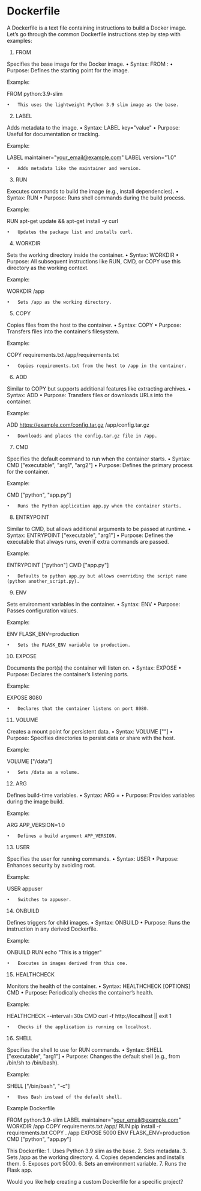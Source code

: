 <h1>Dockerfile</h1>

A Dockerfile is a text file containing instructions to build a Docker image. Let’s go through the common Dockerfile instructions step by step with examples:

1. FROM

Specifies the base image for the Docker image.
	•	Syntax: FROM <image>:<tag>
	•	Purpose: Defines the starting point for the image.

Example:

FROM python:3.9-slim

	•	This uses the lightweight Python 3.9 slim image as the base.

2. LABEL

Adds metadata to the image.
	•	Syntax: LABEL key="value"
	•	Purpose: Useful for documentation or tracking.

Example:

LABEL maintainer="your_email@example.com"
LABEL version="1.0"

	•	Adds metadata like the maintainer and version.

3. RUN

Executes commands to build the image (e.g., install dependencies).
	•	Syntax: RUN <command>
	•	Purpose: Runs shell commands during the build process.

Example:

RUN apt-get update && apt-get install -y curl

	•	Updates the package list and installs curl.

4. WORKDIR

Sets the working directory inside the container.
	•	Syntax: WORKDIR <path>
	•	Purpose: All subsequent instructions like RUN, CMD, or COPY use this directory as the working context.

Example:

WORKDIR /app

	•	Sets /app as the working directory.

5. COPY

Copies files from the host to the container.
	•	Syntax: COPY <source> <destination>
	•	Purpose: Transfers files into the container’s filesystem.

Example:

COPY requirements.txt /app/requirements.txt

	•	Copies requirements.txt from the host to /app in the container.

6. ADD

Similar to COPY but supports additional features like extracting archives.
	•	Syntax: ADD <source> <destination>
	•	Purpose: Transfers files or downloads URLs into the container.

Example:

ADD https://example.com/config.tar.gz /app/config.tar.gz

	•	Downloads and places the config.tar.gz file in /app.

7. CMD

Specifies the default command to run when the container starts.
	•	Syntax: CMD ["executable", "arg1", "arg2"]
	•	Purpose: Defines the primary process for the container.

Example:

CMD ["python", "app.py"]

	•	Runs the Python application app.py when the container starts.

8. ENTRYPOINT

Similar to CMD, but allows additional arguments to be passed at runtime.
	•	Syntax: ENTRYPOINT ["executable", "arg1"]
	•	Purpose: Defines the executable that always runs, even if extra commands are passed.

Example:

ENTRYPOINT ["python"]
CMD ["app.py"]

	•	Defaults to python app.py but allows overriding the script name (python another_script.py).

9. ENV

Sets environment variables in the container.
	•	Syntax: ENV <key> <value>
	•	Purpose: Passes configuration values.

Example:

ENV FLASK_ENV=production

	•	Sets the FLASK_ENV variable to production.

10. EXPOSE

Documents the port(s) the container will listen on.
	•	Syntax: EXPOSE <port>
	•	Purpose: Declares the container’s listening ports.

Example:

EXPOSE 8080

	•	Declares that the container listens on port 8080.

11. VOLUME

Creates a mount point for persistent data.
	•	Syntax: VOLUME ["<path>"]
	•	Purpose: Specifies directories to persist data or share with the host.

Example:

VOLUME ["/data"]

	•	Sets /data as a volume.

12. ARG

Defines build-time variables.
	•	Syntax: ARG <name>=<default>
	•	Purpose: Provides variables during the image build.

Example:

ARG APP_VERSION=1.0

	•	Defines a build argument APP_VERSION.

13. USER

Specifies the user for running commands.
	•	Syntax: USER <username>
	•	Purpose: Enhances security by avoiding root.

Example:

USER appuser

	•	Switches to appuser.

14. ONBUILD

Defines triggers for child images.
	•	Syntax: ONBUILD <instruction>
	•	Purpose: Runs the instruction in any derived Dockerfile.

Example:

ONBUILD RUN echo "This is a trigger"

	•	Executes in images derived from this one.

15. HEALTHCHECK

Monitors the health of the container.
	•	Syntax: HEALTHCHECK [OPTIONS] CMD <command>
	•	Purpose: Periodically checks the container’s health.

Example:

HEALTHCHECK --interval=30s CMD curl -f http://localhost || exit 1

	•	Checks if the application is running on localhost.

16. SHELL

Specifies the shell to use for RUN commands.
	•	Syntax: SHELL ["executable", "arg1"]
	•	Purpose: Changes the default shell (e.g., from /bin/sh to /bin/bash).

Example:

SHELL ["/bin/bash", "-c"]

	•	Uses Bash instead of the default shell.

Example Dockerfile

FROM python:3.9-slim
LABEL maintainer="your_email@example.com"
WORKDIR /app
COPY requirements.txt /app/
RUN pip install -r requirements.txt
COPY . /app
EXPOSE 5000
ENV FLASK_ENV=production
CMD ["python", "app.py"]

This Dockerfile:
	1.	Uses Python 3.9 slim as the base.
	2.	Sets metadata.
	3.	Sets /app as the working directory.
	4.	Copies dependencies and installs them.
	5.	Exposes port 5000.
	6.	Sets an environment variable.
	7.	Runs the Flask app.

Would you like help creating a custom Dockerfile for a specific project?

